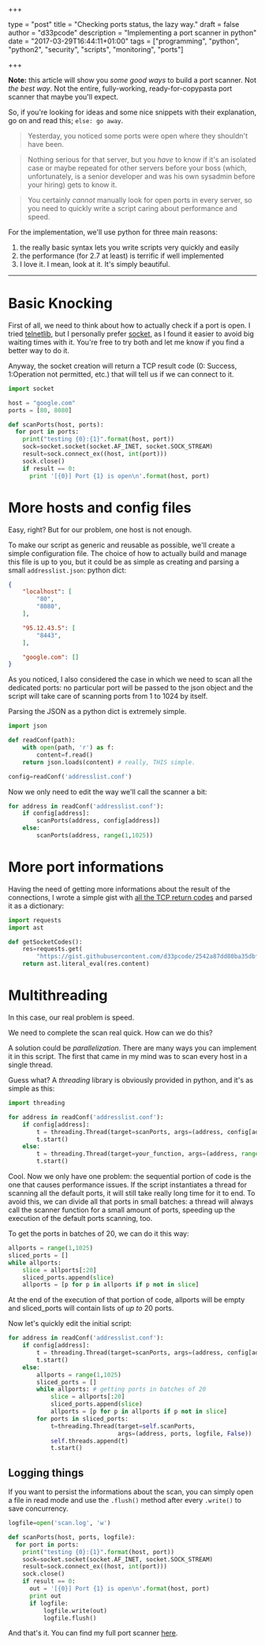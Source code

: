 +++

type = "post"
title = "Checking ports status, the lazy way."
draft = false
author = "d33pcode"
description = "Implementing a port scanner in python"
date = "2017-03-29T16:44:11+01:00"
tags = ["programming", "python", "python2", "security", "scripts", "monitoring", "ports"]

+++

**Note:** this article will show you _some good ways_ to build a port scanner. Not _the best way_. Not the entire, fully-working, ready-for-copypasta port scanner that maybe you'll expect.

So, if you're looking for ideas and some nice snippets with their explanation, go on and read this; `else: go away`.

> Yesterday, you noticed some ports were open where they shouldn't have been.

> Nothing serious for that server, but you _have_ to know if it's an isolated case or maybe repeated for other servers before your boss (which, unfortunately, is a senior developer and was his own sysadmin before your hiring) gets to know it.

> You certainly _cannot_ manually look for open ports in every server, so you need to quickly write a script caring about performance and speed.

For the implementation, we'll use python for three main reasons:

1. the really basic syntax lets you write scripts very quickly and easily
2. the performance (for 2.7 at least) is terrific if well implemented
3. I love it. I mean, look at it. It's simply beautiful.

--------------------------------------------------------------------------------

# Basic Knocking

First of all, we need to think about how to actually check if a port is open. I tried [telnetlib](https://docs.python.org/2/library/telnetlib.html), but I personally prefer [socket](https://docs.python.org/2/library/socket.html), as I found it easier to avoid big waiting times with it. You're free to try both and let me know if you find a better way to do it.

Anyway, the socket creation will return a TCP result code (0: Success, 1:Operation not permitted, etc.) that will tell us if we can connect to it.

```python
import socket

host = "google.com"
ports = [80, 8080]

def scanPorts(host, ports):
  for port in ports:
    print("testing {0}:{1}".format(host, port))
    sock=socket.socket(socket.AF_INET, socket.SOCK_STREAM)
    result=sock.connect_ex((host, int(port)))
    sock.close()
    if result == 0:
      print '[{0}] Port {1} is open\n'.format(host, port)
```

# More hosts and config files

Easy, right? But for our problem, one host is not enough.

To make our script as generic and reusable as possible, we'll create a simple configuration file. The choice of how to actually build and manage this file is up to you, but it could be as simple as creating and parsing a small `addresslist.json`: python dict:

```json
{
    "localhost": [
        "80",
        "8080",
    ],

    "95.12.43.5": [
        "8443",
    ],

    "google.com": []
}
```

As you noticed, I also considered the case in which we need to scan all the dedicated ports: no particular port will be passed to the json object and the script will take care of scanning ports from 1 to 1024 by itself.

Parsing the JSON as a python dict is extremely simple.

```python
import json

def readConf(path):
    with open(path, 'r') as f:
        content=f.read()
    return json.loads(content) # really, THIS simple.

config=readConf('addresslist.conf')
```

Now we only need to edit the way we'll call the scanner a bit:

```python
for address in readConf('addresslist.conf'):
    if config[address]:
        scanPorts(address, config[address])
    else:
        scanPorts(address, range(1,1025))
```

# More port informations

Having the need of getting more informations about the result of the connections, I wrote a simple gist with [all the TCP return codes](https://gist.github.com/d33pcode/2542a87dd80ba35dbffd2cffbb65b53a) and parsed it as a dictionary:

```python
import requests
import ast

def getSocketCodes():
    res=requests.get(
        "https://gist.githubusercontent.com/d33pcode/2542a87dd80ba35dbffd2cffbb65b53a/raw/8a137eae6bd56ad0e55d8ea3cf1b590ef25698fe/socketcodes.txt")
    return ast.literal_eval(res.content)
```

# Multithreading

In this case, our real problem is speed.

We need to complete the scan real quick. How can we do this?

A solution could be _parallelization_. There are many ways you can implement it in this script. The first that came in my mind was to scan every host in a single thread.

Guess what? A _threading_ library is obviously provided in python, and it's as simple as this:

```python
import threading

for address in readConf('addresslist.conf'):
    if config[address]:
        t = threading.Thread(target=scanPorts, args=(address, config[address]))
        t.start()
    else:
        t = threading.Thread(target=your_function, args=(address, range(1,1025)))
        t.start()
```

Cool. Now we only have one problem: the sequential portion of code is the one that causes performance issues. If the script instantiates a thread for scanning all the default ports, it will still take really long time for it to end. To avoid this, we can divide all that ports in small batches: a thread will always call the scanner function for a small amount of ports, speeding up the execution of the default ports scanning, too.

To get the ports in batches of 20, we can do it this way:

```python
allports = range(1,1025)
sliced_ports = []
while allports:
    slice = allports[:20]
    sliced_ports.append(slice)
    allports = [p for p in allports if p not in slice]
```

At the end of the execution of that portion of code, allports will be empty and sliced_ports will contain lists of _up to_ 20 ports.

Now let's quickly edit the initial script:

```python
for address in readConf('addresslist.conf'):
    if config[address]:
        t = threading.Thread(target=scanPorts, args=(address, config[address]))
        t.start()
    else:
        allports = range(1,1025)
        sliced_ports = []
        while allports: # getting ports in batches of 20
            slice = allports[:20]
            sliced_ports.append(slice)
            allports = [p for p in allports if p not in slice]
        for ports in sliced_ports:
            t=threading.Thread(target=self.scanPorts,
                               args=(address, ports, logfile, False))
            self.threads.append(t)
            t.start()
```

## Logging things

If you want to persist the informations about the scan, you can simply open a file in read mode and use the `.flush()` method after every `.write()` to save concurrency.

```python
logfile=open('scan.log', 'w')

def scanPorts(host, ports, logfile):
  for port in ports:
    print("testing {0}:{1}".format(host, port))
    sock=socket.socket(socket.AF_INET, socket.SOCK_STREAM)
    result=sock.connect_ex((host, int(port)))
    sock.close()
    if result == 0:
      out = '[{0}] Port {1} is open\n'.format(host, port)
      print out
      if logfile:
          logfile.write(out)
          logfile.flush()
```

And that's it. You can find my full port scanner [here](https://github.com/d33pcode/syrus-monitor/blob/master/portscanner.py).

